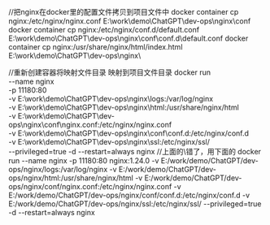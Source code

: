 //把nginx在docker里的配置文件拷贝到项目文件中
docker container cp nginx:/etc/nginx/nginx.conf E:\work\demo\ChatGPT\dev-ops\nginx\conf
docker container cp nginx:/etc/nginx/conf.d/default.conf E:\work\demo\ChatGPT\dev-ops\nginx\conf\conf.d\default.conf
docker container cp nginx:/usr/share/nginx/html/index.html E:\work\demo\ChatGPT\dev-ops\nginx\

//重新创建容器将映射文件目录 映射到项目文件目录
docker run \
--name nginx \
-p 11180:80 \
-v E:\work\demo\ChatGPT\dev-ops\nginx\logs:/var/log/nginx \
-v E:\work\demo\ChatGPT\dev-ops\nginx\html:/usr/share/nginx/html \
-v E:\work\demo\ChatGPT\dev-ops\nginx\conf\nginx.conf:/etc/nginx/nginx.conf \
-v E:\work\demo\ChatGPT\dev-ops\nginx\conf\conf.d:/etc/nginx/conf.d \
-v E:\work\demo\ChatGPT\dev-ops\nginx\ssl:/etc/nginx/ssl/ \
--privileged=true -d --restart=always nginx
//上面的\错了，用下面的
docker run --name nginx -p 11180:80 nginx:1.24.0 -v E:/work/demo/ChatGPT/dev-ops/nginx/logs:/var/log/nginx -v E:/work/demo/ChatGPT/dev-ops/nginx/html:/usr/share/nginx/html -v E:/work/demo/ChatGPT/dev-ops/nginx/conf/nginx.conf:/etc/nginx/nginx.conf -v E:/work/demo/ChatGPT/dev-ops/nginx/conf/conf.d:/etc/nginx/conf.d -v E:/work/demo/ChatGPT/dev-ops/nginx/ssl:/etc/nginx/ssl/ --privileged=true -d --restart=always nginx